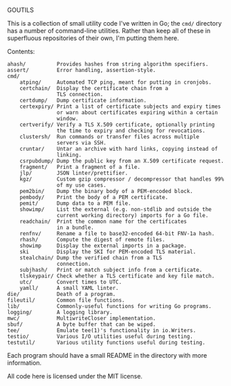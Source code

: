 GOUTILS

This is a collection of small utility code I've written in Go; the `cmd/`
directory has a number of command-line utilities. Rather than keep all
of these in superfluous repositories of their own, I'm putting them here.

Contents:

    ahash/          Provides hashes from string algorithm specifiers.
    assert/         Error handling, assertion-style.
    cmd/
        atping/     Automated TCP ping, meant for putting in cronjobs.
        certchain/  Display the certificate chain from a
                    TLS connection.
        certdump/   Dump certificate information.
        certexpiry/ Print a list of certificate subjects and expiry times
                    or warn about certificates expiring within a certain
                    window.
        certverify/ Verify a TLS X.509 certificate, optionally printing
                    the time to expiry and checking for revocations.
        clustersh/  Run commands or transfer files across multiple
                    servers via SSH.
        cruntar/    Untar an archive with hard links, copying instead of
                    linking.
        csrpubdump/ Dump the public key from an X.509 certificate request.
        fragment/   Print a fragment of a file.
        jlp/        JSON linter/prettifier.
        kgz/        Custom gzip compressor / decompressor that handles 99%
                    of my use cases.
        pem2bin/    Dump the binary body of a PEM-encoded block.
        pembody/    Print the body of a PEM certificate.
        pemit/      Dump data to a PEM file.
        showimp/    List the external (e.g. non-stdlib and outside the
                    current working directory) imports for a Go file.
        readchain/  Print the common name for the certificates
                    in a bundle.
        renfnv/     Rename a file to base32-encoded 64-bit FNV-1a hash.
        rhash/      Compute the digest of remote files.
        showimp     Display the external imports in a package.
        ski         Display the SKI for PEM-encoded TLS material.
        stealchain/ Dump the verified chain from a TLS
                    connection.
        subjhash/   Print or match subject info from a certificate.
        tlskeypair/ Check whether a TLS certificate and key file match.
        utc/        Convert times to UTC.
        yamll/      A small YAML linter.
    die/            Death of a program.
    fileutil/       Common file functions.
    lib/            Commonly-useful functions for writing Go programs.
    logging/        A logging library.
    mwc/            MultiwriteCloser implementation.
    sbuf/           A byte buffer that can be wiped.
    tee/            Emulate tee(1)'s functionality in io.Writers.
    testio/         Various I/O utilities useful during testing.
    testutil/       Various utility functions useful during testing.


Each program should have a small README in the directory with more
information.

All code here is licensed under the MIT license.
